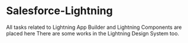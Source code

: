 # Salesforce-Lightning
All tasks related to Lightning App Builder and Lightning Components are placed here
There are some works in the Lightning Design System too.

